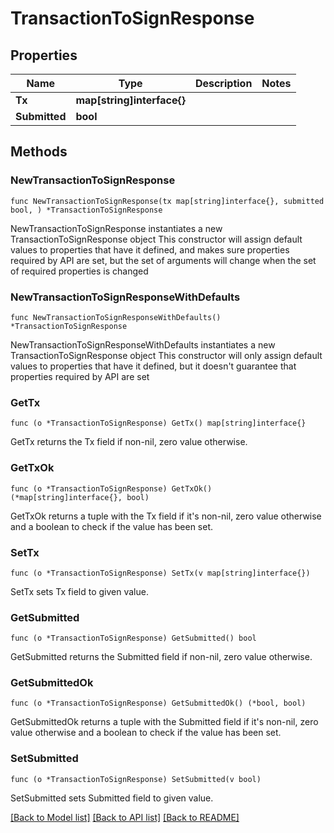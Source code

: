 # TransactionToSignResponse

## Properties

Name | Type | Description | Notes
------------ | ------------- | ------------- | -------------
**Tx** | **map[string]interface{}** |  | 
**Submitted** | **bool** |  | 

## Methods

### NewTransactionToSignResponse

`func NewTransactionToSignResponse(tx map[string]interface{}, submitted bool, ) *TransactionToSignResponse`

NewTransactionToSignResponse instantiates a new TransactionToSignResponse object
This constructor will assign default values to properties that have it defined,
and makes sure properties required by API are set, but the set of arguments
will change when the set of required properties is changed

### NewTransactionToSignResponseWithDefaults

`func NewTransactionToSignResponseWithDefaults() *TransactionToSignResponse`

NewTransactionToSignResponseWithDefaults instantiates a new TransactionToSignResponse object
This constructor will only assign default values to properties that have it defined,
but it doesn't guarantee that properties required by API are set

### GetTx

`func (o *TransactionToSignResponse) GetTx() map[string]interface{}`

GetTx returns the Tx field if non-nil, zero value otherwise.

### GetTxOk

`func (o *TransactionToSignResponse) GetTxOk() (*map[string]interface{}, bool)`

GetTxOk returns a tuple with the Tx field if it's non-nil, zero value otherwise
and a boolean to check if the value has been set.

### SetTx

`func (o *TransactionToSignResponse) SetTx(v map[string]interface{})`

SetTx sets Tx field to given value.


### GetSubmitted

`func (o *TransactionToSignResponse) GetSubmitted() bool`

GetSubmitted returns the Submitted field if non-nil, zero value otherwise.

### GetSubmittedOk

`func (o *TransactionToSignResponse) GetSubmittedOk() (*bool, bool)`

GetSubmittedOk returns a tuple with the Submitted field if it's non-nil, zero value otherwise
and a boolean to check if the value has been set.

### SetSubmitted

`func (o *TransactionToSignResponse) SetSubmitted(v bool)`

SetSubmitted sets Submitted field to given value.



[[Back to Model list]](../README.md#documentation-for-models) [[Back to API list]](../README.md#documentation-for-api-endpoints) [[Back to README]](../README.md)


